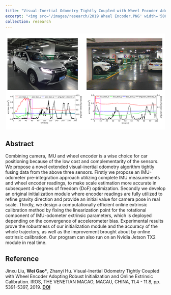 ```yaml
---
title: "Visual-Inertial Odometry Tightly Coupled with Wheel Encoder Adopting Robust Initialization and Online Extrinsic Calibration"
excerpt: "<img src='/images/research/2019 Wheel Encoder.PNG' width='500'>"
collection: research
---
```


<div align='center'>
  <img src="/images/research/2019 Wheel Encoder.PNG" width="500">  
</div>

## Abstract

Combining camera, IMU and wheel encoder is a wise choice for car positioning because of the low cost and complementarity of the sensors. We propose a novel extended visual-inertial odometry algorithm tightly fusing data from the above three sensors. Firstly we propose an IMU-odometer pre-integration approach utilizing complete IMU measurements and wheel encoder readings, to make scale estimation more accurate in subsequent 4-degrees of freedom (DoF) optimization. Secondly we develop an original initialization module where encoder readings are fully utilized to refine gravity direction and provide an initial value for camera pose in real scale. Thirdly, we design a computationally efficient online extrinsic calibration method by fixing the linearization point for the rotational component of IMU-odometer extrinsic parameters, which is deployed depending on the convergence of accelerometer bias. Experimental results prove the robustness of our initialization module and the accuracy of the whole trajectory, as well as the improvement brought about by online extrinsic calibration. Our program can also run on an Nvidia Jetson TX2 module in real time.

## Reference

Jinxu Liu, **Wei Gao\***, Zhanyi Hu. Visual-Inertial Odometry Tightly Coupled with Wheel Encoder Adopting Robust Initialization and Online Extrinsic Calibration. IROS, THE VENETIAN MACAO, MACAU, CHINA, 11.4 - 11.8, pp. 5391-5397, 2019. [**DOI**](https://doi.org/10.1109/IROS40897.2019.8967607)